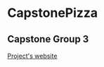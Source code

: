 # CapstonePizza

## Capstone Group 3

[Project's website](https://mpogrzebski.github.io/CapstonePizza/index.html)
